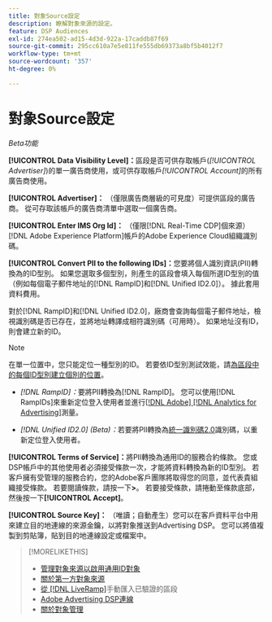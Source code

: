 ```yaml
---
title: 對象Source設定
description: 瞭解對象來源的設定。
feature: DSP Audiences
exl-id: 274ea502-ad15-4d3d-922a-17caddb87f69
source-git-commit: 295cc610a7e5e811fe555db69373a8bf5b4012f7
workflow-type: tm+mt
source-wordcount: '357'
ht-degree: 0%

---
```


# 對象Source設定

*Beta功能*

**[!UICONTROL Data Visibility Level]：**&#x200B;區段是否可供存取帳戶(*[!UICONTROL Advertiser]*)的單一廣告商使用，或可供存取帳戶&#x200B;*[!UICONTROL Account]*&#x200B;的所有廣告商使用。

**[!UICONTROL Advertiser]：** （僅限廣告商層級的可見度）可提供區段的廣告商。 從可存取該帳戶的廣告商清單中選取一個廣告商。

**[!UICONTROL Enter IMS Org Id]：** （僅限[!DNL Real-Time CDP]個來源） [!DNL Adobe Experience Platform]帳戶的Adobe Experience Cloud組織識別碼。

**[!UICONTROL Convert PII to the following IDs]：**&#x200B;您要將個人識別資訊(PII)轉換為的ID型別。 如果您選取多個型別，則產生的區段會填入每個所選ID型別的值（例如每個電子郵件地址的[!DNL RampID]和[!DNL Unified ID2.0]）。 據此套用資料費用。

對於[!DNL RampID]和[!DNL Unified ID2.0]，廠商會查詢每個電子郵件地址，檢視識別碼是否已存在，並將地址轉譯成相符識別碼（可用時）。 如果地址沒有ID，則會建立新的ID。

>[!NOTE]
>
>在單一位置中，您只能定位一種型別的ID。 若要依ID型別測試效能，請[為區段中的每個ID型別建立個別的位置](/help/dsp/campaign-management/placements/placement-create.md)。

* *[!DNL RampID]：*&#x200B;要將PII轉換為[!DNL RampID]。 您可以使用[!DNL RampIDs]來重新定位登入使用者並進行[[!DNL Adobe] [!DNL Analytics for Advertising]](/help/integrations/analytics/overview.md)測量。

* *[!DNL Unified ID2.0] (Beta)：*&#x200B;若要將PII轉換為[統一識別碼2.0](https://unifiedid.com)識別碼，以重新定位登入使用者。

<!-- Later
* *[!DNL ID5] (Beta):* To convert PII to an [!DNL ID5] ID. You can use [!DNL ID5] IDs for retargeting logging-in users and for [[!DNL Adobe] [!DNL Analytics for Advertising]](/help/integrations/analytics/overview.md) measurement.

-->

**[!UICONTROL Terms of Service]：**&#x200B;將PII轉換為通用ID的服務合約條款。 您或DSP帳戶中的其他使用者必須接受條款一次，才能將資料轉換為新的ID型別。 若客戶擁有受管理的服務合約，您的Adobe客戶團隊將取得您的同意，並代表貴組織接受條款。 若要閱讀條款，請按一下&#x200B;**>**。 若要接受條款，請捲動至條款底部，然後按一下&#x200B;**[!UICONTROL Accept]**。

**[!UICONTROL Source Key]：** （唯讀；自動產生）您可以在客戶資料平台中用來建立目的地連線的來源金鑰，以將對象推送到Advertising DSP。 您可以將值複製到剪貼簿，貼到目的地連線設定或檔案中。

>[!MORELIKETHIS]
>
>* [管理對象來源以啟用通用ID對象](source-manage.md)
>* [關於第一方對象來源](source-about.md)
>* [從 [!DNL LiveRamp]](/help/dsp/audiences/sources/source-import-liveramp-segments.md)手動匯入已驗證的區段
>* [Adobe Advertising DSP連線](https://experienceleague.adobe.com/docs/experience-platform/destinations/catalog/advertising/adobe-advertising-cloud-connection.html)
>* [關於對象管理](/help/dsp/audiences/audience-about.md)

